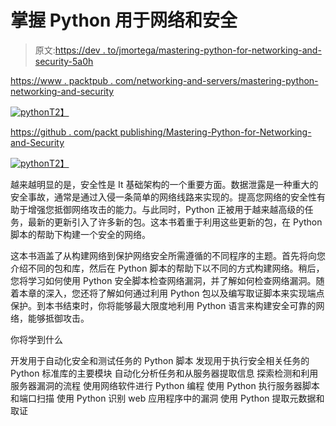 # 掌握 Python 用于网络和安全

> 原文:[https://dev . to/jmortega/mastering-python-for-networking-and-security-5a0h](https://dev.to/jmortega/mastering-python-for-networking-and-security-5a0h)

[https://www . packtpub . com/networking-and-servers/mastering-python-networking-and-security](https://www.packtpub.com/networking-and-servers/mastering-python-networking-and-security)

[![python](../Images/2bc70c917311eccbd17c3bab8959b39f.png)T2】](https://res.cloudinary.com/practicaldev/image/fetch/s--i43_GvW5--/c_limit%2Cf_auto%2Cfl_progressive%2Cq_auto%2Cw_880/https://i.imgur.com/6SsKNgu.png)

[https://github . com/packt publishing/Mastering-Python-for-Networking-and-Security](https://github.com/PacktPublishing/Mastering-Python-for-Networking-and-Security)

[![python](../Images/e11aaa921f3ad6fa160dd4fb1433b210.png)T2】](https://res.cloudinary.com/practicaldev/image/fetch/s--JWY5hijR--/c_limit%2Cf_auto%2Cfl_progressive%2Cq_auto%2Cw_880/https://i.imgur.com/KW2Y3kV.png)

越来越明显的是，安全性是 It 基础架构的一个重要方面。数据泄露是一种重大的安全事故，通常是通过入侵一条简单的网络线路来实现的。提高您网络的安全性有助于增强您抵御网络攻击的能力。与此同时，Python 正被用于越来越高级的任务，最新的更新引入了许多新的包。这本书着重于利用这些更新的包，在 Python 脚本的帮助下构建一个安全的网络。

这本书涵盖了从构建网络到保护网络安全所需遵循的不同程序的主题。首先将向您介绍不同的包和库，然后在 Python 脚本的帮助下以不同的方式构建网络。稍后，您将学习如何使用 Python 安全脚本检查网络漏洞，并了解如何检查网络漏洞。随着本章的深入，您还将了解如何通过利用 Python 包以及编写取证脚本来实现端点保护。到本书结束时，你将能够最大限度地利用 Python 语言来构建安全可靠的网络，能够抵御攻击。

你将学到什么

开发用于自动化安全和测试任务的 Python 脚本
发现用于执行安全相关任务的 Python 标准库的主要模块
自动化分析任务和从服务器提取信息
探索检测和利用服务器漏洞的流程
使用网络软件进行 Python 编程
使用 Python 执行服务器脚本和端口扫描
使用 Python 识别 web 应用程序中的漏洞
使用 Python 提取元数据和取证